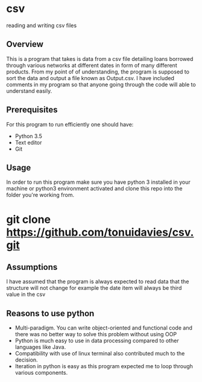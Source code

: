 # csv
reading and writing csv files

## Overview
This is a program that takes is data from a csv file detailing loans borrowed through various networks at different dates in form of many different products.
From my point of of understanding, the program is supposed to sort the data and output a file known as Output.csv.
I have included comments in my program so that anyone going through the code will able to understand easily.


## Prerequisites
For this program to run efficiently one should have:
* Python 3.5
* Text editor
* Git

## Usage
In order to run this program make sure you have python 3 installed in your machine or python3 environment activated and clone this repo into the folder you're working from.

 # git clone https://github.com/tonuidavies/csv.git
 
 
 
## Assumptions
 
I have assumed that the program is always expected to read data that the structure will not change for example the date item will always be third value in the csv

## Reasons to use python

* Multi-paradigm. You can write object-oriented and functional code and there was no better way to solve this problem without using OOP
* Python is much easy to use in data processing compared to other languages like Java.
* Compatibility with use of linux terminal also contributed much to the decision.
* Iteration in python is easy as this program expected me to loop through various components.

 
 
